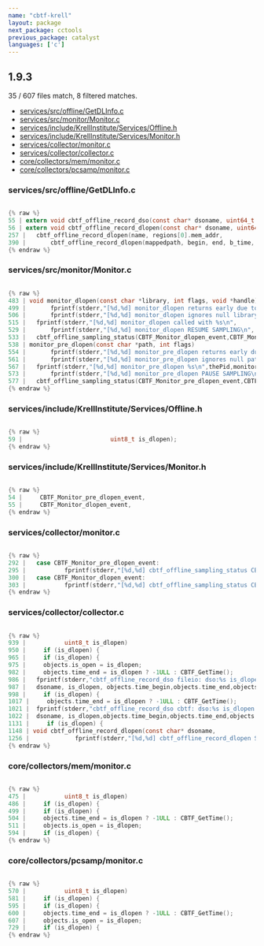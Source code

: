 ```yaml
---
name: "cbtf-krell"
layout: package
next_package: cctools
previous_package: catalyst
languages: ['c']
---
```

## 1.9.3
35 / 607 files match, 8 filtered matches.

 - [services/src/offline/GetDLInfo.c](#servicessrcofflinegetdlinfoc)
 - [services/src/monitor/Monitor.c](#servicessrcmonitormonitorc)
 - [services/include/KrellInstitute/Services/Offline.h](#servicesincludekrellinstituteservicesofflineh)
 - [services/include/KrellInstitute/Services/Monitor.h](#servicesincludekrellinstituteservicesmonitorh)
 - [services/collector/monitor.c](#servicescollectormonitorc)
 - [services/collector/collector.c](#servicescollectorcollectorc)
 - [core/collectors/mem/monitor.c](#corecollectorsmemmonitorc)
 - [core/collectors/pcsamp/monitor.c](#corecollectorspcsampmonitorc)

### services/src/offline/GetDLInfo.c

```c

{% raw %}
55 | extern void cbtf_offline_record_dso(const char* dsoname, uint64_t begin, uint64_t end, uint8_t is_dlopen);
56 | extern void cbtf_offline_record_dlopen(const char* dsoname, uint64_t begin, uint64_t end, uint64_t b_time, uint64_t e_time);
257 | 	cbtf_offline_record_dlopen(name, regions[0].mem_addr,
390 | 	    cbtf_offline_record_dlopen(mappedpath, begin, end, b_time, e_time);
{% endraw %}

```
### services/src/monitor/Monitor.c

```c

{% raw %}
483 | void monitor_dlopen(const char *library, int flags, void *handle)
499 | 	    fprintf(stderr,"[%d,%d] monitor_dlopen returns early due to in mpi init\n",thePid,monitor_get_thread_num());
506 | 	    fprintf(stderr,"[%d,%d] monitor_dlopen ignores null library name\n",thePid,monitor_get_thread_num());
515 | 	fprintf(stderr,"[%d,%d] monitor_dlopen called with %s\n",
529 | 	    fprintf(stderr,"[%d,%d] monitor_dlopen RESUME SAMPLING\n",
533 | 	cbtf_offline_sampling_status(CBTF_Monitor_dlopen_event,CBTF_Monitor_Resumed);
538 | monitor_pre_dlopen(const char *path, int flags)
554 | 	    fprintf(stderr,"[%d,%d] monitor_pre_dlopen returns early due to in mpi init\n",thePid,monitor_get_thread_num());
561 | 	    fprintf(stderr,"[%d,%d] monitor_pre_dlopen ignores null path\n",thePid,monitor_get_thread_num());
567 | 	fprintf(stderr,"[%d,%d] monitor_pre_dlopen %s\n",thePid,monitor_get_thread_num(),path);
573 | 	    fprintf(stderr,"[%d,%d] monitor_pre_dlopen PAUSE SAMPLING\n",
577 | 	cbtf_offline_sampling_status(CBTF_Monitor_pre_dlopen_event,CBTF_Monitor_Paused);
{% endraw %}

```
### services/include/KrellInstitute/Services/Offline.h

```c

{% raw %}
59 |                         uint8_t is_dlopen);
{% endraw %}

```
### services/include/KrellInstitute/Services/Monitor.h

```c

{% raw %}
54 |     CBTF_Monitor_pre_dlopen_event,
55 |     CBTF_Monitor_dlopen_event,
{% endraw %}

```
### services/collector/monitor.c

```c

{% raw %}
292 | 	case CBTF_Monitor_pre_dlopen_event:
295 | 	        fprintf(stderr,"[%d,%d] cbtf_offline_sampling_status CBTF_Monitor_pre_dlopen_event NOOP status:%s\n",
300 | 	case CBTF_Monitor_dlopen_event:
303 | 	        fprintf(stderr,"[%d,%d] cbtf_offline_sampling_status CBTF_Monitor_dlopen_event NOOP status:%s\n",
{% endraw %}

```
### services/collector/collector.c

```c

{% raw %}
939 | 			uint8_t is_dlopen)
950 |     if (is_dlopen) {
965 |     if (is_dlopen) {
975 |     objects.is_open = is_dlopen;
982 |     objects.time_end = is_dlopen ? -1ULL : CBTF_GetTime();
986 | 	fprintf(stderr,"cbtf_offline_record_dso fileio: dso:%s is_dlopen:%d time_begin:%ld time_end:%ld addr_begin:%lx addr_end:%lx is_exe:%d\n",
987 | 	dsoname, is_dlopen, objects.time_begin,objects.time_end,objects.addr_begin,objects.addr_end,objects.is_executable);
998 |     if (is_dlopen) {
1017 |     objects.time_end = is_dlopen ? -1ULL : CBTF_GetTime();
1021 | 	fprintf(stderr,"cbtf_offline_record_dso cbtf: dso:%s is_dlopen:%d time_begin:%ld time_end:%ld addr_begin:%lx addr_end:%lx is_exe:%d\n",
1022 | 	dsoname, is_dlopen,objects.time_begin,objects.time_end,objects.range.begin,objects.range.end,objects.is_executable);
1131 |     if (is_dlopen) {
1148 | void cbtf_offline_record_dlopen(const char* dsoname,
1256 |             fprintf(stderr,"[%d,%d] cbtf_offline_record_dlopen SENDS OBJS for %s:%lld:%lld:%d:%d\n",
{% endraw %}

```
### core/collectors/mem/monitor.c

```c

{% raw %}
475 | 			uint8_t is_dlopen)
486 |     if (is_dlopen) {
499 |     if (is_dlopen) {
504 |     objects.time_end = is_dlopen ? -1ULL : CBTF_GetTime();
511 |     objects.is_open = is_dlopen;
594 |     if (is_dlopen) {
{% endraw %}

```
### core/collectors/pcsamp/monitor.c

```c

{% raw %}
570 | 			uint8_t is_dlopen)
581 |     if (is_dlopen) {
595 |     if (is_dlopen) {
600 |     objects.time_end = is_dlopen ? -1ULL : CBTF_GetTime();
607 |     objects.is_open = is_dlopen;
729 |     if (is_dlopen) {
{% endraw %}

```